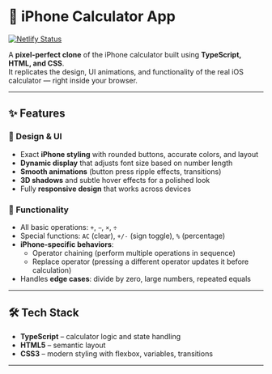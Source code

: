 # 📱 iPhone Calculator App
[![Netlify Status](https://api.netlify.com/api/v1/badges/33372516-0b4b-41da-989f-3886ff3f9423/deploy-status)](https://app.netlify.com/projects/iphonecalculators/deploys)

A **pixel-perfect clone** of the iPhone calculator built using **TypeScript, HTML, and CSS**.  
It replicates the design, UI animations, and functionality of the real iOS calculator — right inside your browser.  

---

## ✨ Features

### 🎨 Design & UI
- Exact **iPhone styling** with rounded buttons, accurate colors, and layout  
- **Dynamic display** that adjusts font size based on number length  
- **Smooth animations** (button press ripple effects, transitions)  
- **3D shadows** and subtle hover effects for a polished look  
- Fully **responsive design** that works across devices  

### 🧮 Functionality
- All basic operations: `+`, `−`, `×`, `÷`  
- Special functions: `AC` (clear), `+/-` (sign toggle), `%` (percentage)  
- **iPhone-specific behaviors**:  
  - Operator chaining (perform multiple operations in sequence)  
  - Replace operator (pressing a different operator updates it before calculation)  
- Handles **edge cases**: divide by zero, large numbers, repeated equals  

---

## 🛠️ Tech Stack
- **TypeScript** – calculator logic and state handling  
- **HTML5** – semantic layout  
- **CSS3** – modern styling with flexbox, variables, transitions  

---

